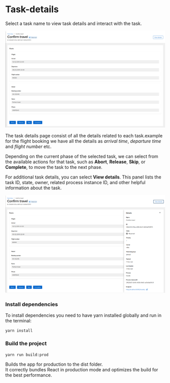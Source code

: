 # **Task-details**

Select a task name to view task details and interact with the task.

<img src="./docs/kogito-task-console-details-page.png">

The task details page consist of all the details related to each task.example for the flight booking we have all the details as _arrival time_, _departure time_ and _flight number_ etc.

Depending on the current phase of the selected task, we can select from the available actions for that task, such as **Abort**, **Release**, **Skip**, or **Complete**, to move the task to the next phase.

For additional task details, you can select **View details**. This panel lists the task ID, state, owner, related process instance ID, and other helpful information about the task.

<img src="./docs/kogito-task-console-details-expanded.png">


### Install dependencies

To install dependencies you need to have yarn installed globally and run in the terminal:
```
yarn install
```

### Build the project
```
yarn run build:prod
```
Builds the app for production to the dist folder.<br />
It correctly bundles React in production mode and optimizes the build for the best performance.